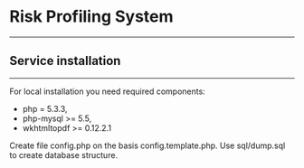 # Risk Profiling System

- - -

## Service installation

- - -

For local installation you need required components:
- php = 5.3.3,
- php-mysql >= 5.5,
- wkhtmltopdf >= 0.12.2.1

Create file config.php on the basis config.template.php.
Use sql/dump.sql to create database structure. 
